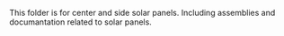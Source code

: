 This folder is for center and side solar panels. Including assemblies and documantation related to solar panels. 